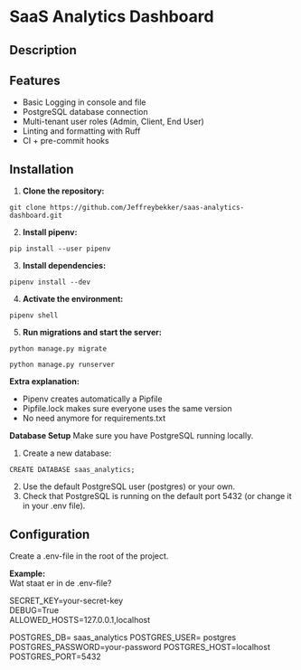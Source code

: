 # SaaS Analytics Dashboard


## Description


## Features

- Basic Logging in console and file
- PostgreSQL database connection
- Multi-tenant user roles (Admin, Client, End User)
- Linting and formatting with Ruff
- CI + pre-commit hooks


## Installation

1. **Clone the repository:**
```
git clone https://github.com/Jeffreybekker/saas-analytics-dashboard.git
```

2. **Install pipenv:**
```
pip install --user pipenv
```

3. **Install dependencies:**
```
pipenv install --dev
```

4. **Activate the environment:**
```
pipenv shell
```

5. **Run migrations and start the server:**
```
python manage.py migrate
```
```
python manage.py runserver
```

**Extra explanation:**
- Pipenv creates automatically a Pipfile
- Pipfile.lock makes sure everyone uses the same version
- No need anymore for requirements.txt

**Database Setup**
Make sure you have PostgreSQL running locally.

1. Create a new database:
```
CREATE DATABASE saas_analytics;
```
2. Use the default PostgreSQL user (postgres) or your own.  
3. Check that PostgreSQL is running on the default port 5432 (or change it in your .env file).  

## Configuration
Create a .env-file in the root of the project.  

**Example:**  
Wat staat er in de .env-file?

SECRET_KEY=your-secret-key  
DEBUG=True  
ALLOWED_HOSTS=127.0.0.1,localhost  

POSTGRES_DB= saas_analytics
POSTGRES_USER= postgres
POSTGRES_PASSWORD=your-password
POSTGRES_HOST=localhost
POSTGRES_PORT=5432
